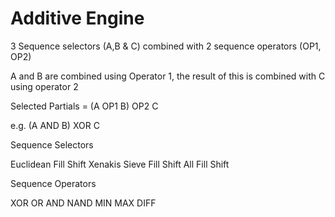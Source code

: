 # Additive Engine

3 Sequence selectors (A,B & C) combined with 2 sequence operators (OP1, OP2)

A and B are combined using Operator 1, the result of this is combined with C using operator 2

Selected Partials = (A OP1 B) OP2 C

e.g. (A AND B) XOR C

Sequence Selectors

Euclidean
    Fill 
    Shift
Xenakis Sieve
    Fill
    Shift
All
    Fill
    Shift
    
Sequence Operators

XOR
OR
AND
NAND
MIN
MAX
DIFF
